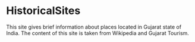 # HistoricalSites
This site gives brief information about places located in Gujarat state of India.
The content of this site is taken from Wikipedia and Gujarat Tourism.
